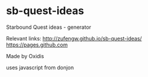 # sb-quest-ideas
Starbound Quest ideas - generator

Relevant links:
http://zufengw.github.io/sb-quest-ideas/
https://pages.github.com


Made by Oxidis

uses javascript from donjon


